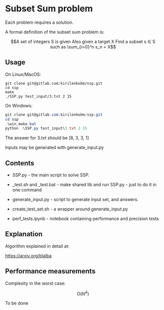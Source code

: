 # Subset Sum problem

Each problem requires a solution.

A formal definition of the subset sum problem is:

```math
A set of integers S is given
Also given a target X
Find a subset s ∈ S such as \sum_{i=0}^n s_n = X
```

## Usage

On Linux/MacOS:

```shell
git clone git@gitlab.com:kirilenkobm/ssp.git
cd ssp
make
./SSP.py test_input/3.txt 2 15
```

On Windows:

```powershell
git clone git@gitlab.com:kirilenkobm/ssp.git
cd ssp
.\win_make.bat
python .\SSP.py test_input\3.txt 2 15
```

The answer for 3.txt should be [8, 3, 3, 1]

Inputs may be generated with generate_input.py

## Contents

- SSP.py - the main script to solve SSP.

- _test.sh and _test.bat - make shared lib and run SSP.py - just to do it in one command

- generate_input.py - script to generate input set, and answers.

- create_test_set.sh - a wrapper around generate_input.py

- perf_tests.ipynb - notebook containing performance and precision tests

## Explanation

Algorithm explained in detail at:

https://arxiv.org/blalba

## Performance measurements

Complexity in the worst case:

```math
O(N^4)
```

To be done
